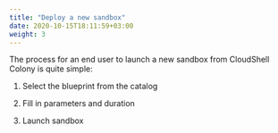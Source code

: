 ```yaml
---
title: "Deploy a new sandbox"
date: 2020-10-15T18:11:59+03:00
weight: 3
---
```

The process for an end user to launch a new sandbox from CloudShell Colony is quite simple: 
1. Select the blueprint from the catalog

2. Fill in parameters and duration

3. Launch sandbox